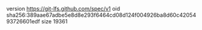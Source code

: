 version https://git-lfs.github.com/spec/v1
oid sha256:389aae67adbe5e8d8e293f6464cd08d124f004926ba8d60c4205493726601edf
size 19361
